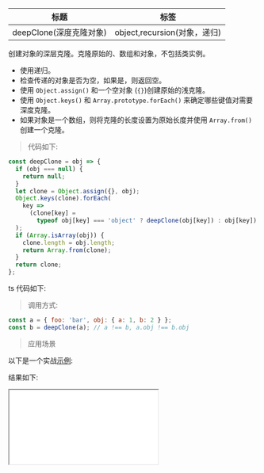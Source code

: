 | 标题                    | 标签                         |
| ----------------------- | ---------------------------- |
| deepClone(深度克隆对象) | object,recursion(对象，递归) |

创建对象的深层克隆。克隆原始的、数组和对象，不包括类实例。

- 使用递归。
- 检查传递的对象是否为空，如果是，则返回空。
- 使用 `Object.assign()` 和一个空对象 (`{}`)创建原始的浅克隆。
- 使用 `Object.keys()` 和 `Array.prototype.forEach()` 来确定哪些键值对需要深度克隆。
- 如果对象是一个数组，则将克隆的长度设置为原始长度并使用 `Array.from()`创建一个克隆。

> 代码如下:

```js
const deepClone = obj => {
  if (obj === null) {
    return null;
  }
  let clone = Object.assign({}, obj);
  Object.keys(clone).forEach(
    key =>
      (clone[key] =
        typeof obj[key] === 'object' ? deepClone(obj[key]) : obj[key])
  );
  if (Array.isArray(obj)) {
    clone.length = obj.length;
    return Array.from(clone);
  }
  return clone;
};
```

ts 代码如下:

<div class="code-editor" data-url="codes/javascript/ts/deep-clone.ts" data-language="typescript"></div>

> 调用方式:

```js
const a = { foo: 'bar', obj: { a: 1, b: 2 } };
const b = deepClone(a); // a !== b, a.obj !== b.obj
```

> 应用场景

以下是一个实战<a href="codes/javascript/html/deep-clone.html" target="_blank" rel="noopener noreferrer">示例</a>:

<div class="code-editor" data-url="codes/javascript/html/deep-clone.html" data-language="html"></div>

结果如下:

<iframe src="codes/javascript/html/deep-clone.html"></iframe>
